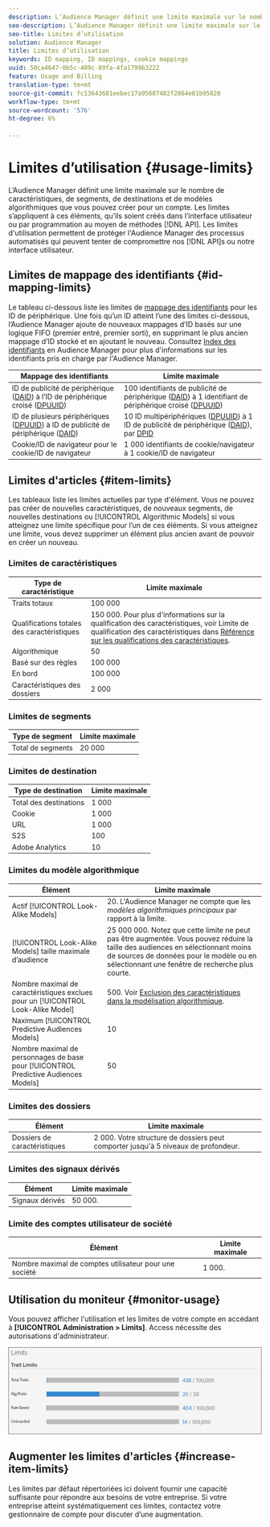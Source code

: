 ```yaml
---
description: L’Audience Manager définit une limite maximale sur le nombre de caractéristiques, de segments, de destinations et de modèles algorithmiques que vous pouvez créer pour un compte. Les limites s’appliquent à ces éléments, qu’ils soient créés dans l’interface utilisateur ou par programmation au moyen de méthodes API. Les limites d’utilisation permettent de protéger l’Audience Manager des processus automatisés qui peuvent tenter de compromettre nos API ou notre interface utilisateur.
seo-description: L’Audience Manager définit une limite maximale sur le nombre de caractéristiques, de segments, de destinations et de modèles algorithmiques que vous pouvez créer pour un compte. Les limites s’appliquent à ces éléments, qu’ils soient créés dans l’interface utilisateur ou par programmation au moyen de méthodes API. Les limites d’utilisation permettent de protéger l’Audience Manager des processus automatisés qui peuvent tenter de compromettre nos API ou notre interface utilisateur.
seo-title: Limites d’utilisation
solution: Audience Manager
title: Limites d’utilisation
keywords: ID mapping, ID mappings, cookie mappings
uuid: 50ca4647-0b5c-409c-89fa-4fa1799b3222
feature: Usage and Billing
translation-type: tm+mt
source-git-commit: fc13643681eebec17a95607482f2864e81b95820
workflow-type: tm+mt
source-wordcount: '576'
ht-degree: 6%

---
```



# Limites d’utilisation {#usage-limits}

L’Audience Manager définit une limite maximale sur le nombre de caractéristiques, de segments, de destinations et de modèles algorithmiques que vous pouvez créer pour un compte. Les limites s’appliquent à ces éléments, qu’ils soient créés dans l’interface utilisateur ou par programmation au moyen de méthodes [!DNL API]. Les limites d&#39;utilisation permettent de protéger l&#39;Audience Manager des processus automatisés qui peuvent tenter de compromettre nos [!DNL API]s ou notre interface utilisateur.

## Limites de mappage des identifiants {#id-mapping-limits}

Le tableau ci-dessous liste les limites de [mappage des identifiants](../../integration/sending-audience-data/batch-data-transfer-explained/id-sync-http.md) pour les ID de périphérique. Une fois qu’un ID atteint l’une des limites ci-dessous, l’Audience Manager ajoute de nouveaux mappages d’ID basés sur une logique FIFO (premier entré, premier sorti), en supprimant le plus ancien mappage d’ID stocké et en ajoutant le nouveau. Consultez [Index des identifiants](../../reference/ids-in-aam.md) en Audience Manager pour plus d&#39;informations sur les identifiants pris en charge par l&#39;Audience Manager.

| Mappage des identifiants | Limite maximale |
|-----------|-------------- |
| ID de publicité de périphérique ([DAID](../../reference/ids-in-aam.md)) à l’ID de périphérique croisé ([DPUUID](../../reference/ids-in-aam.md)) | 100 identifiants de publicité de périphérique ([DAID](../../reference/ids-in-aam.md)) à 1 identifiant de périphérique croisé ([DPUUID](../../reference/ids-in-aam.md)) |
| ID de plusieurs périphériques ([DPUUID](../../reference/ids-in-aam.md)) à ID de publicité de périphérique ([DAID](../../reference/ids-in-aam.md)) | 10 ID multipériphériques ([DPUUID](../../reference/ids-in-aam.md)) à 1 ID de publicité de périphérique ([DAID](../../reference/ids-in-aam.md)), par [DPID](../../reference/ids-in-aam.md) |
| Cookie/ID de navigateur pour le cookie/ID de navigateur | 1 000 identifiants de cookie/navigateur à 1 cookie/ID de navigateur |

## Limites d&#39;articles {#item-limits}

Les tableaux liste les limites actuelles par type d&#39;élément. Vous ne pouvez pas créer de nouvelles caractéristiques, de nouveaux segments, de nouvelles destinations ou [!UICONTROL Algorithmic Models] si vous atteignez une limite spécifique pour l’un de ces éléments. Si vous atteignez une limite, vous devez supprimer un élément plus ancien avant de pouvoir en créer un nouveau.

### Limites de caractéristiques

| Type de caractéristique | Limite maximale |
| -------------------------- | ------------------------------------- |
| Traits totaux | 100 000 |
| Qualifications totales des caractéristiques | 150 000. Pour plus d&#39;informations sur la qualification des caractéristiques, voir Limite de qualification des caractéristiques dans [Référence sur les qualifications des caractéristiques](/help/using/features/traits/trait-and-segment-qualification-reference.md#trait-qualification-limit). |
| Algorithmique | 50 |
| Basé sur des règles | 100 000 |
| En bord | 100 000 |
| Caractéristiques des dossiers | 2 000 |

### Limites de segments

| Type de segment | Limite maximale |
| -------------- | ------------- |
| Total de segments | 20 000 |

### Limites de destination

| Type de destination | Limite maximale |
| ------------------ | ------------- |
| Total des destinations | 1 000 |
| Cookie | 1 000 |
| URL | 1 000 |
| S2S | 100 |
| Adobe Analytics | 10 |

### Limites du modèle algorithmique

| Élément | Limite maximale |
| -------- | ----- |
| Actif [!UICONTROL Look-Alike Models] | 20. L&#39;Audience Manager ne compte que les *modèles algorithmiques principaux* par rapport à la limite. |
| [!UICONTROL Look-Alike Models] taille maximale d’audience | 25 000 000.  Notez que cette limite ne peut pas être augmentée. Vous pouvez réduire la taille des audiences en sélectionnant moins de sources de données pour le modèle ou en sélectionnant une fenêtre de recherche plus courte. |
| Nombre maximal de caractéristiques exclues pour un [!UICONTROL Look-Alike Model] | 500. Voir [Exclusion des caractéristiques dans la modélisation algorithmique](/help/using/features/algorithmic-models/trait-exclusion-algo-models.md). |
| Naximum [!UICONTROL Predictive Audiences Models] | 10 |
| Nombre maximal de personnages de base pour [!UICONTROL Predictive Audiences Models] | 50 |

### Limites des dossiers

| Élément | Limite maximale |
| ------------- | ------------------ |
| Dossiers de caractéristiques | 2 000.  Votre structure de dossiers peut comporter jusqu&#39;à 5 niveaux de profondeur. |

### Limites des signaux dérivés

| Élément | Limite maximale |
| --------------- | ------------- |
| Signaux dérivés | 50 000. |

### Limite des comptes utilisateur de société

| Élément | Limite maximale |
| ----------- | ------------- |
| Nombre maximal de comptes utilisateur pour une société | 1 000. |

## Utilisation du moniteur {#monitor-usage}

Vous pouvez afficher l&#39;utilisation et les limites de votre compte en accédant à **[!UICONTROL Administration > Limits]**. Access nécessite des autorisations d&#39;administrateur.

![image des limites d&#39;utilisation](assets/usage-limits.png)

## Augmenter les limites d&#39;articles {#increase-item-limits}

Les limites par défaut répertoriées ici doivent fournir une capacité suffisante pour répondre aux besoins de votre entreprise. Si votre entreprise atteint systématiquement ces limites, contactez votre gestionnaire de compte pour discuter d’une augmentation.